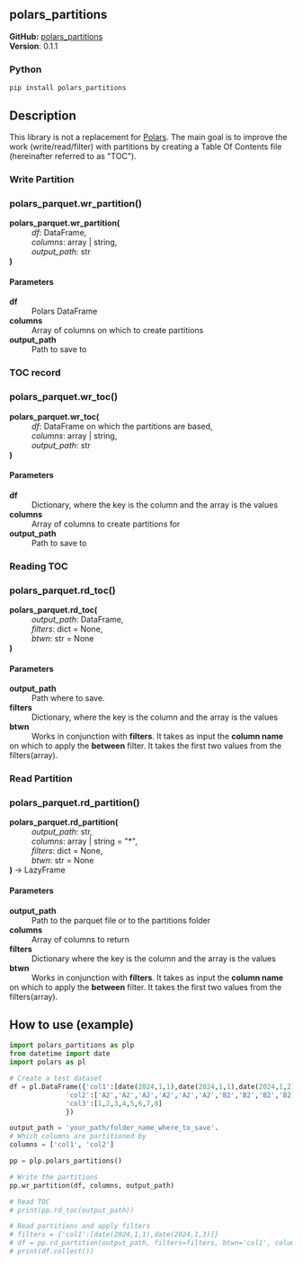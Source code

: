 ## polars_partitions

**GitHub:** [polars_partitions](https://github.com/dwenlvov/polars_partitions)  
**Version**: 0.1.1

### Python
```
pip install polars_partitions
```

## Description
This library is not a replacement for [Polars](https://pola.rs/).
The main goal is to improve the work (write/read/filter) with partitions by creating a Table Of Contents file (hereinafter referred to as "TOC").

### Write Partition
### polars_parquet.wr_partition() 
**polars_parquet.wr_partition(**  
&nbsp; &nbsp; &nbsp; &nbsp; &nbsp; _df_: DataFrame,  
&nbsp; &nbsp; &nbsp; &nbsp; &nbsp; _columns_: array | string,  
&nbsp; &nbsp; &nbsp; &nbsp; &nbsp; _output_path_: str  
**)**

#### Parameters
**df**  
&nbsp; &nbsp; &nbsp; &nbsp; &nbsp; Polars DataFrame  
**columns**  
&nbsp; &nbsp; &nbsp; &nbsp; &nbsp; Array of columns on which to create partitions  
**output_path**  
&nbsp; &nbsp; &nbsp; &nbsp; &nbsp; Path to save to  

### TOC record
### polars_parquet.wr_toc() 
**polars_parquet.wr_toc(**  
&nbsp; &nbsp; &nbsp; &nbsp; &nbsp; _df_: DataFrame on which the partitions are based,  
&nbsp; &nbsp; &nbsp; &nbsp; &nbsp; _columns_: array | string,  
&nbsp; &nbsp; &nbsp; &nbsp; &nbsp; _output_path_: str  
**)**

#### Parameters
**df**  
&nbsp; &nbsp; &nbsp; &nbsp; &nbsp; Dictionary, where the key is the column and the array is the values  
**columns**  
&nbsp; &nbsp; &nbsp; &nbsp; &nbsp; Array of columns to create partitions for  
**output_path**  
&nbsp; &nbsp; &nbsp; &nbsp; &nbsp; Path to save to  

### Reading TOC
### polars_parquet.rd_toc() 
**polars_parquet.rd_toc(**  
&nbsp; &nbsp; &nbsp; &nbsp; &nbsp; _output_path_: DataFrame,  
&nbsp; &nbsp; &nbsp; &nbsp; &nbsp; _filters_: dict = None,  
&nbsp; &nbsp; &nbsp; &nbsp; &nbsp; _btwn_: str = None  
**)**

#### Parameters
**output_path**  
&nbsp; &nbsp; &nbsp; &nbsp; &nbsp; Path where to save.  
**filters**  
&nbsp; &nbsp; &nbsp; &nbsp; &nbsp; Dictionary, where the key is the column and the array is the values  
**btwn**  
&nbsp; &nbsp; &nbsp; &nbsp; &nbsp; Works in conjunction with **filters**. It takes as input the **column name** on which to apply the **between** filter. It takes the first two values from the filters(array).  

### Read Partition
### polars_parquet.rd_partition() 
**polars_parquet.rd_partition(**  
&nbsp; &nbsp; &nbsp; &nbsp; &nbsp; _output_path_: str,  
&nbsp; &nbsp; &nbsp; &nbsp; &nbsp; _columns_: array | string = "*",  
&nbsp; &nbsp; &nbsp; &nbsp; &nbsp; _filters_: dict = None,  
&nbsp; &nbsp; &nbsp; &nbsp; &nbsp; _btwn_: str = None  
**)** → LazyFrame  

#### Parameters
**output_path**  
&nbsp; &nbsp; &nbsp; &nbsp; &nbsp; Path to the parquet file or to the partitions folder  
**columns**  
&nbsp; &nbsp; &nbsp; &nbsp; &nbsp; Array of columns to return  
**filters**  
&nbsp; &nbsp; &nbsp; &nbsp; &nbsp; Dictionary where the key is the column and the array is the values  
**btwn**  
&nbsp; &nbsp; &nbsp; &nbsp; &nbsp; Works in conjunction with **filters**. It takes as input the **column name** on which to apply the **between** filter. It takes the first two values from the filters(array).  
## How to use (example)
``` python
import polars_partitions as plp
from datetime import date
import polars as pl

# Create a test dataset
df = pl.DataFrame({'col1':[date(2024,1,1),date(2024,1,1),date(2024,1,2),date(2024,1,2),date(2024,1,2),date(2024,1,3),date(2024,1,3),date(2024,1,3)],
              'col2':['A2','A2','A2','A2','A2','A2','B2','B2','B2','B2'],
              'col3':[1,2,3,4,5,6,7,8]
              })

output_path = 'your_path/folder_name_where_to_save'.
# Which columns are partitioned by
columns = ['col1', 'col2'] 

pp = plp.polars_partitions()

# Write the partitions
pp.wr_partition(df, columns, output_path)

# Read TOC
# print(pp.rd_toc(output_path))

# Read partitions and apply filters
# filters = {'col1':[date(2024,1,1),date(2024,1,3)]}
# df = pp.rd_partition(output_path, filters=filters, btwn='col1', columns=['col1', 'col3']) 
# print(df.collect())
```